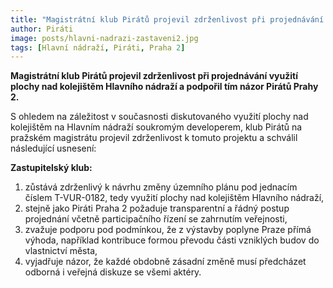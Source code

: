 ```yaml
---
title: "Magistrátní klub Pirátů projevil zdrženlivost při projednávání využití plochy nad kolejištěm Hlavním nádraží"
author: Piráti
image: posts/hlavni-nadrazi-zastaveni2.jpg
tags: [Hlavní nádraží, Piráti, Praha 2]
---
```

 
**Magistrátní klub Pirátů projevil zdrženlivost při projednávání využití plochy nad kolejištěm Hlavního nádraží a podpořil tím názor Pirátů Prahy 2.**

S ohledem na záležitost v současnosti diskutovaného využití plochy nad kolejištěm na Hlavním nádraží soukromým developerem, klub Pirátů na pražském magistrátu projevil zdrženlivost k tomuto projektu a schválil následující usnesení: 

**Zastupitelský klub:**
1. zůstává zdrženlivý k návrhu změny územního plánu pod jednacím číslem T-VUR-0182, tedy využití plochy nad kolejištěm Hlavního nádraží,
2. stejně jako Piráti Praha 2 požaduje transparentní a řádný postup projednání včetně participačního řízení se zahrnutím veřejnosti,
3. zvažuje podporu pod podmínkou, že z výstavby poplyne Praze přímá výhoda, například kontribuce formou převodu části vzniklých budov do vlastnictví města,
4. vyjadřuje názor, že každé obdobně zásadní změně musí předcházet odborná i veřejná diskuze se všemi aktéry.
